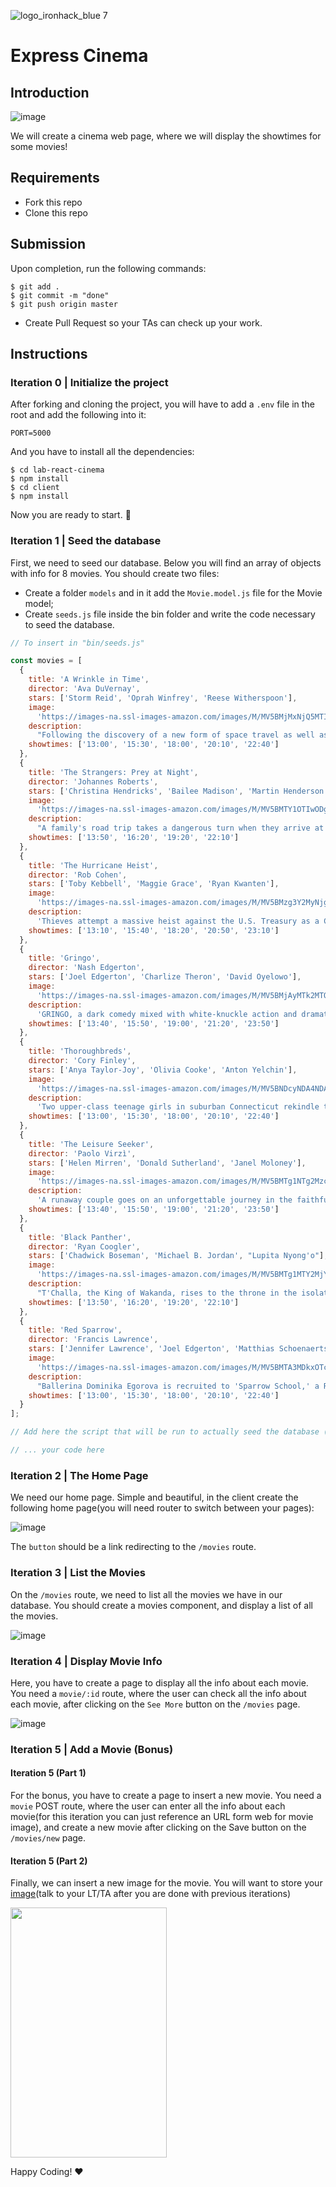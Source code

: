 ![logo_ironhack_blue 7](https://user-images.githubusercontent.com/23629340/40541063-a07a0a8a-601a-11e8-91b5-2f13e4e6b441.png)

# Express Cinema

## Introduction

![image](https://user-images.githubusercontent.com/23629340/36983687-49a3d64e-2093-11e8-8b86-b11813f0cdba.png)

We will create a cinema web page, where we will display the showtimes for some movies!

## Requirements

- Fork this repo
- Clone this repo

## Submission

Upon completion, run the following commands:

```
$ git add .
$ git commit -m "done"
$ git push origin master
```

- Create Pull Request so your TAs can check up your work.

## Instructions

### Iteration 0 | Initialize the project

After forking and cloning the project, you will have to add a `.env` file in the root and add the following into it:

```shell
PORT=5000
```

And you have to install all the dependencies:

```shell
$ cd lab-react-cinema
$ npm install
$ cd client
$ npm install
```

Now you are ready to start. 🚀

### Iteration 1 | Seed the database

First, we need to seed our database. Below you will find an array of objects with info for 8 movies. You should create two files:

- Create a folder `models` and in it add the `Movie.model.js` file for the Movie model;
- Create `seeds.js` file inside the bin folder and write the code necessary to seed the database.

```javascript
// To insert in "bin/seeds.js"

const movies = [
  {
    title: 'A Wrinkle in Time',
    director: 'Ava DuVernay',
    stars: ['Storm Reid', 'Oprah Winfrey', 'Reese Witherspoon'],
    image:
      'https://images-na.ssl-images-amazon.com/images/M/MV5BMjMxNjQ5MTI3MV5BMl5BanBnXkFtZTgwMjQ2MTAyNDM@._V1_UX182_CR0,0,182,268_AL_.jpg',
    description:
      "Following the discovery of a new form of space travel as well as Meg's father's disappearance, she, her brother, and her friend must join three magical beings - Mrs. Whatsit, Mrs. Who, and Mrs. Which - to travel across the universe to rescue him from a terrible evil.",
    showtimes: ['13:00', '15:30', '18:00', '20:10', '22:40']
  },
  {
    title: 'The Strangers: Prey at Night',
    director: 'Johannes Roberts',
    stars: ['Christina Hendricks', 'Bailee Madison', 'Martin Henderson'],
    image:
      'https://images-na.ssl-images-amazon.com/images/M/MV5BMTY1OTIwODgzMV5BMl5BanBnXkFtZTgwMzUyMDgzNDM@._V1_UX182_CR0,0,182,268_AL_.jpg',
    description:
      "A family's road trip takes a dangerous turn when they arrive at a secluded mobile home park to stay with some relatives and find it mysteriously deserted. Under the cover of darkness, three masked psychopaths pay them a visit to test the family's every limit as they struggle to survive.",
    showtimes: ['13:50', '16:20', '19:20', '22:10']
  },
  {
    title: 'The Hurricane Heist',
    director: 'Rob Cohen',
    stars: ['Toby Kebbell', 'Maggie Grace', 'Ryan Kwanten'],
    image:
      'https://images-na.ssl-images-amazon.com/images/M/MV5BMzg3Y2MyNjgtMzk4ZS00OTU3LWEwZmMtN2Y0NTdlZjU0NGFiXkEyXkFqcGdeQXVyMTMxODk2OTU@._V1_UX182_CR0,0,182,268_AL_.jpg',
    description:
      'Thieves attempt a massive heist against the U.S. Treasury as a Category 5 hurricane approaches one of its Mint facilities.',
    showtimes: ['13:10', '15:40', '18:20', '20:50', '23:10']
  },
  {
    title: 'Gringo',
    director: 'Nash Edgerton',
    stars: ['Joel Edgerton', 'Charlize Theron', 'David Oyelowo'],
    image:
      'https://images-na.ssl-images-amazon.com/images/M/MV5BMjAyMTk2MTQ3Ml5BMl5BanBnXkFtZTgwNDQ2ODE0NDM@._V1_UX182_CR0,0,182,268_AL_.jpg',
    description:
      'GRINGO, a dark comedy mixed with white-knuckle action and dramatic intrigue, explores the battle of survival for businessman Harold Soyinka (David Oyelowo) when he finds himself crossing the line from law-abiding citizen to wanted criminal.',
    showtimes: ['13:40', '15:50', '19:00', '21:20', '23:50']
  },
  {
    title: 'Thoroughbreds',
    director: 'Cory Finley',
    stars: ['Anya Taylor-Joy', 'Olivia Cooke', 'Anton Yelchin'],
    image:
      'https://images-na.ssl-images-amazon.com/images/M/MV5BNDcyNDA4NDAzN15BMl5BanBnXkFtZTgwODQxMDQ5NDM@._V1_UX182_CR0,0,182,268_AL_.jpg',
    description:
      'Two upper-class teenage girls in suburban Connecticut rekindle their unlikely friendship after years of growing apart. Together, they hatch a plan to solve both of their problems-no matter what the cost.',
    showtimes: ['13:00', '15:30', '18:00', '20:10', '22:40']
  },
  {
    title: 'The Leisure Seeker',
    director: 'Paolo Virzì',
    stars: ['Helen Mirren', 'Donald Sutherland', 'Janel Moloney'],
    image:
      'https://images-na.ssl-images-amazon.com/images/M/MV5BMTg1NTg2MzcyNF5BMl5BanBnXkFtZTgwNjMwMDIzNDM@._V1_UX182_CR0,0,182,268_AL_.jpg',
    description:
      'A runaway couple goes on an unforgettable journey in the faithful old RV they call The Leisure Seeker, traveling from Boston to The Ernest Hemingway Home in Key West. They recapture their passion for life and their love for each other on a road trip that provides revelation and surprise right up to the very end.',
    showtimes: ['13:40', '15:50', '19:00', '21:20', '23:50']
  },
  {
    title: 'Black Panther',
    director: 'Ryan Coogler',
    stars: ['Chadwick Boseman', 'Michael B. Jordan', "Lupita Nyong'o"],
    image:
      'https://images-na.ssl-images-amazon.com/images/M/MV5BMTg1MTY2MjYzNV5BMl5BanBnXkFtZTgwMTc4NTMwNDI@._V1_UX182_CR0,0,182,268_AL_.jpg',
    description:
      "T'Challa, the King of Wakanda, rises to the throne in the isolated, technologically advanced African nation, but his claim is challenged by a vengeful outsider who was a childhood victim of T'Challa's father's mistake.",
    showtimes: ['13:50', '16:20', '19:20', '22:10']
  },
  {
    title: 'Red Sparrow',
    director: 'Francis Lawrence',
    stars: ['Jennifer Lawrence', 'Joel Edgerton', 'Matthias Schoenaerts'],
    image:
      'https://images-na.ssl-images-amazon.com/images/M/MV5BMTA3MDkxOTc4NDdeQTJeQWpwZ15BbWU4MDAxNzgyNTQz._V1_UX182_CR0,0,182,268_AL_.jpg',
    description:
      "Ballerina Dominika Egorova is recruited to 'Sparrow School,' a Russian intelligence service where she is forced to use her body as a weapon. Her first mission, targeting a C.I.A. agent, threatens to unravel the security of both nations.",
    showtimes: ['13:00', '15:30', '18:00', '20:10', '22:40']
  }
];

// Add here the script that will be run to actually seed the database (feel free to refer to the previous lesson)

// ... your code here
```

### Iteration 2 | The Home Page

We need our home page. Simple and beautiful, in the client create the following home page(you will need router to switch between your pages):

![image](https://user-images.githubusercontent.com/23629340/36986664-acd6af14-209a-11e8-816d-b62417239c53.png)

The `button` should be a link redirecting to the `/movies` route.

### Iteration 3 | List the Movies

On the `/movies` route, we need to list all the movies we have in our database. You should create a movies component, and display a list of all the movies.

![image](https://user-images.githubusercontent.com/23629340/36986832-240fe492-209b-11e8-94de-a7334af41076.png)

### Iteration 4 | Display Movie Info

Here, you have to create a page to display all the info about each movie. You need a `movie/:id` route, where the user can check all the info about each movie, after clicking on the `See More` button on the `/movies` page.

![image](https://user-images.githubusercontent.com/23629340/36986933-6f8060b4-209b-11e8-8571-496914f9ae96.png)

### Iteration 5 | Add a Movie (Bonus)

#### Iteration 5 (Part 1)

For the bonus, you have to create a page to insert a new movie. You need a `movie` POST route, where the user can enter all the info about each movie(for this iteration you can just reference an URL form web for movie image), and create a new movie after clicking on the Save button on the `/movies/new` page.

#### Iteration 5 (Part 2)

Finally, we can insert a new image for the movie. You will want to store your <a href="https://my.ironhack.com/lms/courses/course-v1:IRONHACK+WDFT+202003_MIA/units/ironhack-course-chapter_7-sequential-vertical_1" target="_blank">image</a>(talk to your LT/TA after you are done with previous iterations)

<img src="https://camo.githubusercontent.com/31e64d1fe782ded4cf0e673f16c623ae3987cf31/68747470733a2f2f6d2e6d656469612d616d617a6f6e2e636f6d2f696d616765732f4d2f4d5635424d6d457a4e546b78596a51745a5463304d4330305954566a4c5467355a5445745a574d774f57566c597a59304e574977586b4579586b467163476465515856794e7a6b774d6a51354e7a4d402e5f56315f5359313030305f4352302c302c3636362c313030305f414c5f2e6a7067" width="250" height="400">

Happy Coding! :heart:
